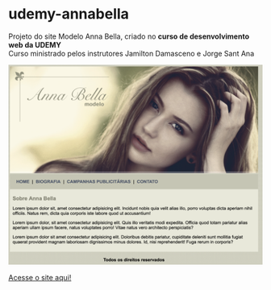# udemy-annabella
Projeto do site Modelo Anna Bella, criado no <strong>curso de desenvolvimento web da UDEMY </strong> <br>
Curso ministrado pelos instrutores Jamilton Damasceno e Jorge Sant Ana <br>

![imagem](print-tela.png)

[Acesse o site aqui!](https://marcocarvalhodev.github.io/udemy-annabella/)